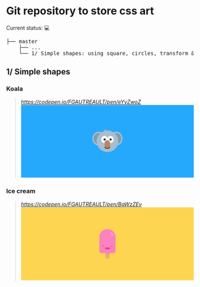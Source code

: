 # Git repository to store css art

Current status: 💻
<pre>
├── master
    ├── ...
    └── 1/ Simple shapes: using square, circles, transform & border
</pre>

## 1/ Simple shapes
### Koala
> _https://codepen.io/FGAUTREAULT/pen/eYvZwoZ_  
![Simple shapes - Koala](assets/result-koala.png)

### Ice cream
> _https://codepen.io/FGAUTREAULT/pen/BaWzZEv_  
![Simple shapes - Ice cream](assets/result-icecream.png)
